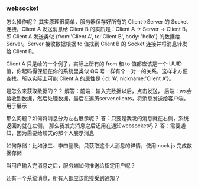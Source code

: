 ### websocket

怎么操作呢？
其实原理很简单，服务器保存好所有的 Client->Server 的 Socket 连接，Client A 发送消息给 Client B 的实质是：Client A -> Server -> Client B。
即 Client A 发送类似 {from:'Client A', to:'Client B', body: 'hello'} 的数据给 Server。Server 接收数据根据 to 值找到 Client B 的 Socket 连接并将消息转发给 Client B。

Client A 只是给的一个例子，实际上所有的 from 和 to 值都应该是一个 UUID 值，你起码得保证在你的系统里类似 QQ 号一样有个一对一的关系，这样才方便查找。所以实际上可能 Client A 的属性是 {id: 'A', nickname:'Client A'}。



是怎么来获取数据的？？
  解答：前端：输入完数据以后，点击发送，
  后端：ws会接收到数据，然后处理数据，最后在遍历server.clients，将消息发送给客户端，用于展示





那么问题？如何将消息分为左右展示呢？
  答：只要是我发的消息就在右侧，系统返回的就在左侧，
  那么我发完消息之后还用在通知websocket吗？
  答：需要通知，因为需要给聊天的那个人展示消息


如何存储：比如张三、李四登录，只获取这个人消息的详情，使用mock.js 完成数据存储

当用户输入完消息之后，服务端如何推送给指定用户呢？

还有一个系统消息，所有人都应该能接受到通知？
